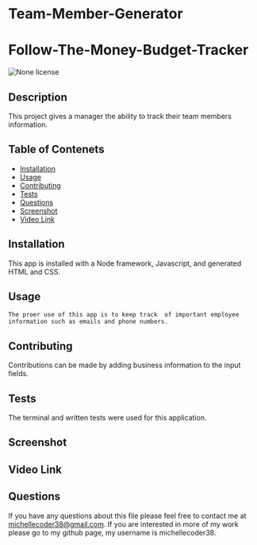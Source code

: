 # Team-Member-Generator

# Follow-The-Money-Budget-Tracker
![None license](https://img.shields.io/badge/license-None-Red.svg)
## Description
This project gives a manager the ability to track their team members information.
## Table of Contenets

* [Installation](#installation)
* [Usage](#usage)
* [Contributing](#contributing)
* [Tests](#tests)
* [Questions](#questions)
* [Screenshot](#screenshot)
* [Video Link](#videolink)

## Installation
  This app is installed with a Node framework, Javascript, and generated HTML and CSS.
  ## Usage
    The proer use of this app is to keep track  of important employee information such as emails and phone numbers.

 ## Contributing
Contributions can be made by adding business information to the input fields.

## Tests
  The terminal and written tests were used for this application.

  ## Screenshot

  ## Video Link


  ## Questions

  If you have any questions about this file please feel free to contact me at michellecoder38@gmail.com.
  If you are interested in more of my work please go to my github page, my username is michellecoder38.
